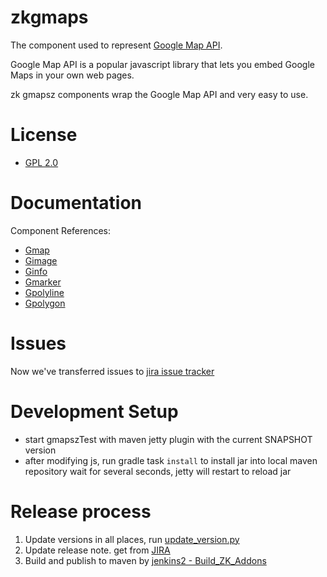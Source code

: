 # zkgmaps


The component used to represent [Google Map API](https://developers.google.com/maps/documentation/javascript/?csw=1).

Google Map API is a popular javascript library that lets you embed Google Maps in your own web pages.

zk gmapsz components wrap the Google Map API and very easy to use.

# License
 * [GPL 2.0](https://www.gnu.org/licenses/gpl-2.0.html)
 
# Documentation

Component References:

 - [Gmap](http://books.zkoss.org/wiki/ZK_Component_Reference/Diagrams_and_Reports/Gmaps)
 - [Gimage](http://books.zkoss.org/wiki/ZK_Component_Reference/Diagrams_and_Reports/Gmaps/Gimage)
 - [Ginfo](http://books.zkoss.org/wiki/ZK_Component_Reference/Diagrams_and_Reports/Gmaps/Ginfo)
 - [Gmarker](http://books.zkoss.org/wiki/ZK_Component_Reference/Diagrams_and_Reports/Gmaps/Gmarker)
 - [Gpolyline](http://books.zkoss.org/wiki/ZK_Component_Reference/Diagrams_and_Reports/Gmaps/Gpolyline)
 - [Gpolygon](http://books.zkoss.org/wiki/ZK_Component_Reference/Diagrams_and_Reports/Gmaps/Gpolygon)

# Issues
 Now we've transferred issues to [jira issue tracker](http://tracker.zkoss.org/browse/ZKGMAPS)


# Development Setup
* start gmapszTest with maven jetty plugin with the current SNAPSHOT version
* after modifying js, run gradle task `install` to install jar into local maven repository
wait for several seconds, jetty will restart to reload jar

# Release process
1. Update versions in all places, run [update_version.py](/gmapsz/update_version.py)
2. Update release note. 
get from [JIRA](https://tracker.zkoss.org/projects/ZKGMAPS?selectedItem=com.atlassian.jira.jira-projects-plugin:release-page&status=unreleased)
3. Build and publish to maven by 
[jenkins2 - Build_ZK_Addons](http://jenkins2/job/Build_ZK_Addons/)
